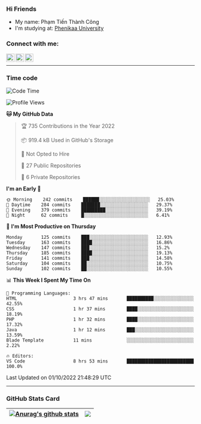 ### Hi Friends

- My name: Phạm Tiến Thành Công
- I'm studying at: [Phenikaa University]


### Connect with me:
[<img align="left" alt="PhamTienThanhCong | Facebook" width="22px" src="https://upload.wikimedia.org/wikipedia/commons/thumb/1/16/Facebook-icon-1.png/640px-Facebook-icon-1.png" />][facebook]
[<img align="left" alt="PhamTienThanhCong | Zalo" width="22px" src="https://www.anphatpc.com.vn/template/anphat_2020v2/images/icon-zalo.jpg" />][zalo]
[<img align="left" alt="PhamTienThanhCong | LinkedIn" width="22px" src="https://cdn3.iconfinder.com/data/icons/inficons/512/linkedin.png" />][linkedin]

<br />

---

### Time code

<!--START_SECTION:waka-->
![Code Time](http://img.shields.io/badge/Code%20Time-576%20hrs%2042%20mins-blue)

![Profile Views](http://img.shields.io/badge/Profile%20Views-13-blue)

**🐱 My GitHub Data** 

> 🏆 735 Contributions in the Year 2022
 > 
> 📦 919.4 kB Used in GitHub's Storage 
 > 
> 🚫 Not Opted to Hire
 > 
> 📜 27 Public Repositories 
 > 
> 🔑 6 Private Repositories  
 > 
**I'm an Early 🐤** 

```text
🌞 Morning    242 commits    ██████░░░░░░░░░░░░░░░░░░░   25.03% 
🌆 Daytime    284 commits    ███████░░░░░░░░░░░░░░░░░░   29.37% 
🌃 Evening    379 commits    █████████░░░░░░░░░░░░░░░░   39.19% 
🌙 Night      62 commits     █░░░░░░░░░░░░░░░░░░░░░░░░   6.41%

```
📅 **I'm Most Productive on Thursday** 

```text
Monday       125 commits    ███░░░░░░░░░░░░░░░░░░░░░░   12.93% 
Tuesday      163 commits    ████░░░░░░░░░░░░░░░░░░░░░   16.86% 
Wednesday    147 commits    ███░░░░░░░░░░░░░░░░░░░░░░   15.2% 
Thursday     185 commits    ████░░░░░░░░░░░░░░░░░░░░░   19.13% 
Friday       141 commits    ███░░░░░░░░░░░░░░░░░░░░░░   14.58% 
Saturday     104 commits    ██░░░░░░░░░░░░░░░░░░░░░░░   10.75% 
Sunday       102 commits    ██░░░░░░░░░░░░░░░░░░░░░░░   10.55%

```


📊 **This Week I Spent My Time On** 

```text
💬 Programming Languages: 
HTML                     3 hrs 47 mins       ██████████░░░░░░░░░░░░░░░   42.55% 
CSS                      1 hr 37 mins        ████░░░░░░░░░░░░░░░░░░░░░   18.19% 
PHP                      1 hr 32 mins        ████░░░░░░░░░░░░░░░░░░░░░   17.32% 
Java                     1 hr 12 mins        ███░░░░░░░░░░░░░░░░░░░░░░   13.59% 
Blade Template           11 mins             ░░░░░░░░░░░░░░░░░░░░░░░░░   2.22%

🔥 Editors: 
VS Code                  8 hrs 53 mins       █████████████████████████   100.0%

```


 Last Updated on 01/10/2022 21:48:29 UTC
<!--END_SECTION:waka-->

---

### GitHub Stats Card

| <a href="https://github.com/phamtienthanhcong"><img align="center" src="https://github-readme-stats.vercel.app/api?username=PhamTienThanhCong&show_icons=true&include_all_commits=true&theme=buefy&hide_border=true&theme=ocean_dark" alt="Anurag's github stats" /></a> | <a href="https://github.com/phamtienthanhcong"><img align="center" src="https://github-readme-stats.vercel.app/api/top-langs/?username=PhamTienThanhCong&layout=compact&theme=buefy&hide_border=true&theme=ocean_dark" /></a> |
| ------------- | ------------- |

[Phenikaa University]: https://phenikaa-uni.edu.vn/vi
[facebook]: https://www.facebook.com/phamtienthanhcong
[linkedin]: https://linkedin.com/in/phamtienthanhcong
[zalo]: https://zalo.me/0396396332
[tiktok]: https://www.tiktok.com/@phamtienthanhcong
[web]: https://github.com/PhamTienThanhCong/web_dev
[min project]: https://github.com/PhamTienThanhCong/Project-Of-Web
[c and cpp]: https://github.com/PhamTienThanhCong/Code_C_and_Cpro
[python]: https://github.com/PhamTienThanhCong/Python_beginer
